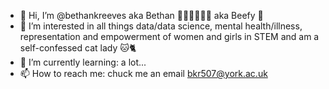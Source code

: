 - 👋 Hi, I’m @bethankreeves aka Bethan 👩🏼‍🎓👩🏼‍💻 aka Beefy 🐄
- 👀 I’m interested in all things data/data science, mental health/illness, representation and empowerment of women and girls in STEM and am a self-confessed cat lady 🐱🐈
- 🌱 I’m currently learning: a lot... 
- 📫 How to reach me: chuck me an email bkr507@york.ac.uk 

<!---
bethankreeves/bethankreeves is a ✨ special ✨ repository because its `README.md` (this file) appears on your GitHub profile.
You can click the Preview link to take a look at your changes.
--->
